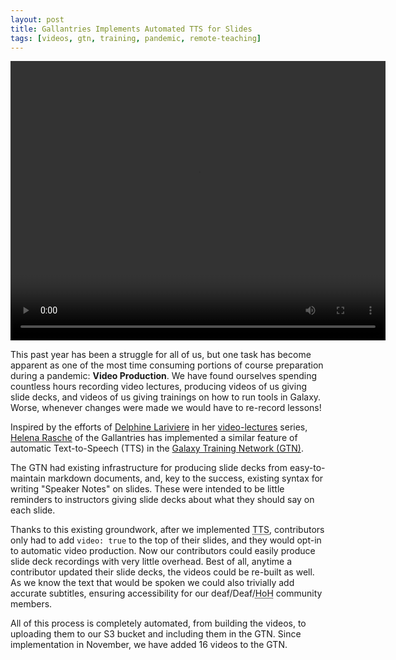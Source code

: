 ```yaml
---
layout: post
title: Gallantries Implements Automated TTS for Slides
tags: [videos, gtn, training, pandemic, remote-teaching]
---
```


<video controls="" preload="metadata" width="600" height="447" class="float-right" aria-label="a video produced by the GTN text-to-slides implementation. It is very inaccessible for blind and vision-impaired users, we recommend just reading the slides and speaker notes. Images there have alt-text, and speaker notes are 100% of the spoken content.">
	<source src="https://galaxy-training.s3.amazonaws.com/videos/topics/introduction/tutorials/galaxy-intro-short/slides.mp4" type="video/mp4">
	<track label="English" kind="captions" srclang="en" src="/assets/slides.en.vtt" default="">
</video>

This past year has been a struggle for all of us, but one task has become apparent as one of the most time consuming portions of course preparation during a pandemic: **Video Production**. We have found ourselves spending countless hours recording video lectures, producing videos of us giving slide decks, and videos of us giving trainings on how to run tools in Galaxy. Worse, whenever changes were made we would have to re-record lessons!

Inspired by the efforts of [Delphine Lariviere](https://github.com/delphine-l) in her [video-lectures](https://github.com/galaxyproject/video-lectures/) series, [Helena Rasche](https://github.com/hexylena/) of the Gallantries has implemented a similar feature of automatic Text-to-Speech (TTS) in the [Galaxy Training Network (GTN)](https://training.galaxyproject.org/training-material/topics/contributing/tutorials/slides-with-video/tutorial.html).

The GTN had existing infrastructure for producing slide decks from easy-to-maintain markdown documents, and, key to the success, existing syntax for writing "Speaker Notes" on slides. These were intended to be little reminders to instructors giving slide decks about what they should say on each slide.

Thanks to this existing groundwork, after we implemented <abbr title="Text to Speech">TTS</abbr>, contributors only had to add `video: true` to the top of their slides, and they would opt-in to automatic video production. Now our contributors could easily produce slide deck recordings with very little overhead. Best of all, anytime a contributor updated their slide decks, the videos could be re-built as well. As we know the text that would be spoken we could also trivially add accurate subtitles, ensuring accessibility for our deaf/Deaf/<abbr title="Hard of Hearing">HoH</abbr> community members.

All of this process is completely automated, from building the videos, to uploading them to our S3 bucket and including them in the GTN. Since implementation in November, we have added 16 videos to the GTN.
